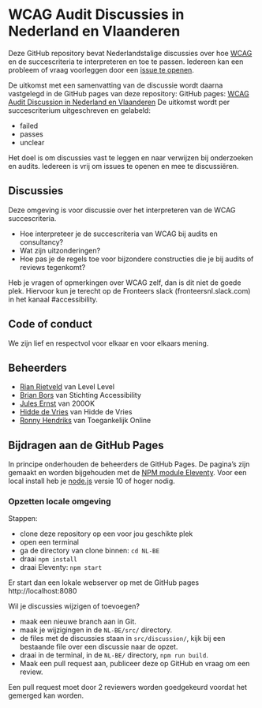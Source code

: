 # WCAG Audit Discussies in Nederland en Vlaanderen

Deze GitHub repository bevat Nederlandstalige discussies over hoe [WCAG](https://www.w3.org/WAI/standards-guidelines/wcag/glance/) en de succescriteria te interpreteren en toe te passen.
Iedereen kan een probleem of vraag voorleggen door een [issue te openen](https://github.com/WCAG-Audit-Discussions/NL-BE/issues).

De uitkomst met een samenvatting van de discussie wordt daarna vastgelegd in de GitHub pages van deze repository:
GitHub pages: [WCAG Audit Discussion in Nederland en Vlaanderen](https://wcag-audit-discussions.github.io/NL-BE/)
De uitkomst wordt per succescriterium uitgeschreven en gelabeld:
- failed
- passes
- unclear

Het doel is om discussies vast te leggen en naar verwijzen bij onderzoeken en audits.
Iedereen is vrij om issues te openen en mee te discussiëren.

## Discussies
Deze omgeving is voor discussie over het interpreteren van de WCAG succescriteria.
- Hoe interpreteer je de succescriteria van WCAG bij audits en consultancy?
- Wat zijn uitzonderingen?
- Hoe pas je de regels toe voor bijzondere constructies die je bij audits of reviews tegenkomt?

Heb je vragen of opmerkingen over WCAG zelf, dan is dit niet de goede plek.
Hiervoor kun je terecht op de Fronteers slack (fronteersnl.slack.com) in het kanaal #accessibility.

## Code of conduct
We zijn lief en respectvol voor elkaar en voor elkaars mening.

## Beheerders
- [Rian Rietveld](https://github.com/rianrietveld) van Level Level
- [Brian Bors](https://github.com/ShadowBB) van Stichting Accessibility
- [Jules Ernst](https://github.com/julezrulez) van 200OK
- [Hidde de Vries](https://github.com/hidde) van Hidde de Vries
- [Ronny Hendriks](https://github.com/Aircl0wn) van Toegankelijk Online

## Bijdragen aan de GitHub Pages

In principe onderhouden de beheerders de GitHub Pages.
De pagina’s zijn gemaakt en worden bijgehouden met de [NPM module Eleventy](https://www.11ty.dev/docs/getting-started/). Voor een local install heb je [node.js](https://nodejs.org/en/) versie 10 of hoger nodig.

### Opzetten locale omgeving

Stappen:
- clone deze repository op een voor jou geschikte plek
- open een terminal
- ga de directory van clone binnen: `cd NL-BE`
- draai `npm install`
- draai Eleventy: `npm start`

Er start dan een lokale webserver op met de GitHub pages http://localhost:8080

Wil je discussies wijzigen of toevoegen?
- maak een nieuwe branch aan in Git.
-	maak je wijzigingen in de `NL-BE/src/` directory.
- de files met de discussies staan in `src/discussion/`, kijk bij een bestaande file over een discussie naar de opzet.
- draai in de terminal, in de `NL-BE/` directory, `npm run build`.
- Maak een pull request aan, publiceer deze op GitHub en vraag om een review.

Een pull request moet door 2 reviewers worden goedgekeurd voordat het gemerged kan worden.
